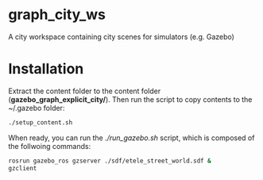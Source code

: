 # graph_city_ws
A city workspace containing city scenes for simulators (e.g. Gazebo)

# Installation
Extract the content folder to the content folder (__gazebo_graph_explicit_city/__). Then run the script to copy contents to the ~/.gazebo folder:
```bash
./setup_content.sh
```

When ready, you can run the _./run_gazebo.sh_ script, which is composed of the follwoing commands:
```bash
rosrun gazebo_ros gzserver ./sdf/etele_street_world.sdf &
gzclient
```